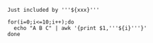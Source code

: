 ```
Just included by '''${xxx}'''
```

```shell
for(i=0;i<=10;i++);do
  echo "A B C" | awk '{print $1,'''${i}'''}'
done
```
